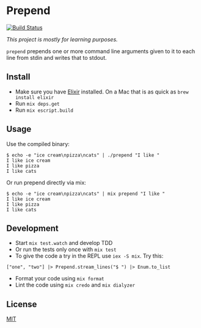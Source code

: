 # Prepend

[![Build Status](https://travis-ci.org/jorinvo/prepend.svg?branch=master)](https://travis-ci.org/jorinvo/prepend)

*This project is mostly for learning purposes.*

`prepend` prepends one or more command line arguments given to it to each line from stdin and writes that to stdout.


## Install

- Make sure you have [Elixir](https://elixir-lang.org/) installed. On a Mac that is as quick as `brew install elixir`
- Run `mix deps.get`
- Run `mix escript.build`


## Usage

Use the compiled binary:

```
$ echo -e "ice cream\npizza\ncats" | ./prepend "I like "
I like ice cream
I like pizza
I like cats
```

Or run prepend directly via mix:

```
$ echo -e "ice cream\npizza\ncats" | mix prepend "I like "
I like ice cream
I like pizza
I like cats
```


## Development

- Start `mix test.watch` and develop TDD
- Or run the tests only once with `mix test`
- To give the code a try in the REPL use `iex -S mix`. Try this:

```
["one", "two"] |> Prepend.stream_lines("$ ") |> Enum.to_list
```

- Format your code using `mix format`
- Lint the code using `mix credo` and `mix dialyzer`


## License

[MIT](./LICENSE)
